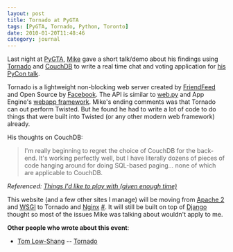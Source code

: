 ```yaml
---
layout: post
title: Tornado at PyGTA
tags: [PyGTA, Tornado, Python, Toronto]
date: 2010-01-20T11:48:46
category: journal
---
```


Last night at [PyGTA][1], [Mike][2] gave a short talk/demo about his
findings using [Tornado][3] and [CouchDB][4] to write a
real time chat and voting application for [his PyCon talk][5].

Tornado is a lightweight non-blocking web server created by
[FriendFeed][6] and Open Source by [Facebook][7]. The API is similar
to [web.py][8] and App Engine's [webapp framework][7]. Mike's ending comments was that Tornado can out perform Twisted. But
he found he had to write a lot of code to do things that were built
into Twisted (or any other modern web framework) already.

His thoughts on CouchDB:

> I'm really beginning to regret the choice of CouchDB for the
> back-end.  It's working perfectly well, but I have literally dozens
> of pieces of code hanging around for doing SQL-based paging... none
> of which are applicable to CouchDB.


*Referenced: [Things I'd like to play with (given enough time)][10]*

This website (and a few other sites I manage) will be moving from
[Apache 2][11] and [WSGI][12] to Tornado and [Nginx][13] [#][14]. It
will still be built on top of [Django][15] thought so most of the
issues Mike was talking about wouldn't apply to me.

**Other people who wrote about this event**:

* [Tom Low-Shang][16] -- [Tornado][17]

[1]: http://pygta.org/2010-01/tornado/ "PyGTA - Tornado Hacking"
[2]: http://blog.vrplumber.com/index.php?/archives/2418-Tornado-PyGTA-this-month,-PyCon-Dress-Rehearsal-next.html "Tornado @ PyGTA this month, PyCon Dress Rehearsal next"
[3]: http://tornadoweb.org
[4]: http://couchdb.apache.org
[5]: http://us.pycon.org/2010/conference/talks/
[6]: http://bret.appspot.com/entry/tornado-web-server "The technology behind Tornado, FriendFeed's web server"
[7]: http://developers.facebook.com/news.php?blog=1&story=301 "Tornado: Facebook's Real-Time Web Framework for Python"
[8]: http://webpy.org/
[9]: http://code.google.com/appengine/docs/python/tools/webapp/ "Google App Engine webapp Framework"
[10]: http://blog.vrplumber.com/index.php?/archives/2419-Things-Id-like-to-play-with-given-enough-time.html "Things I'd like to play with (given enough time)"
[11]: http://httpd.apache.org "Apache HTTPD"
[12]: http://code.google.com/p/modwsgi/ "mod_wsgi"
[13]: http://nginx.net
[14]: http://twitter.com/mylesb/status/7772733185 "Working on a new backend for my website (Tornado, Supervisord, & Nginx). My current setup is Apache2 and WSGI. -- on Twitter at 14th Jan 6:56 PM"
[15]: http://djangoproject.org
[16]: http://tomlowshang.blogspot.com
[17]: http://tomlowshang.blogspot.com/2010/01/tornado.html